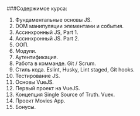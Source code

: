 ###Содержимое курса:
1. Фундаментальные основы JS.
2. DOM манипуляции элементами и события.
3. Ассинхронный JS, Part 1.
4. Ассинхронный JS. Part 2.
5. ООП.
6. Модули.
7. Аутентификация.
8. Работа в комманде. Git / Scrum.
9. Стиль кода. Eslint, Husky, Lint staged, Git hooks.
10. Тестирование JS.
11. Основы VueJS.
12. Первый проект на VueJS.
13. Концепция Single Source of Truth. Vuex.
14. Проект Movies App.
15. Бонусы.

